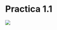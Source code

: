 # Practica 1.1

![](https://img.freepik.com/vector-premium/robot-avanzado-pistola-laser-alien-hunter-arte-ilustracion-vectorial-imagen-icono-doodle-kawaii_10606-891.jpg)